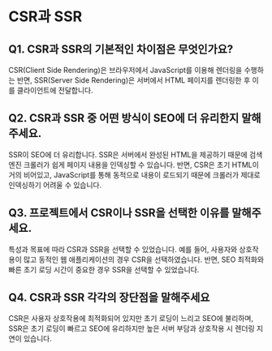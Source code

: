 # CSR과 SSR
## Q1. CSR과 SSR의 기본적인 차이점은 무엇인가요?
CSR(Client Side Rendering)은 브라우저에서 JavaScript를 이용해 렌더링을 수행하는 반면, SSR(Server Side Rendering)은 서버에서 HTML 페이지를 렌더링한 후 이를 클라이언트에 전달합니다. 

## Q2. CSR과 SSR 중 어떤 방식이 SEO에 더 유리한지 말해주세요.
SSR이 SEO에 더 유리합니다. SSR은 서버에서 완성된 HTML을 제공하기 때문에 검색 엔진 크롤러가 쉽게 페이지 내용을 인덱싱할 수 있습니다. 반면, CSR은 초기 HTML이 거의 비어있고, JavaScript를 통해 동적으로 내용이 로드되기 때문에 크롤러가 제대로 인덱싱하기 어려울 수 있습니다.

## Q3. 프로젝트에서 CSR이나 SSR을 선택한 이유를 말해주세요.
특성과 목표에 따라 CSR과 SSR을 선택할 수 있었습니다. 예를 들어, 사용자와 상호작용이 많고 동적인 웹 애플리케이션의 경우 CSR을 선택하였습니다. 반면, SEO 최적화와 빠른 초기 로딩 시간이 중요한 경우 SSR을 선택할 수 있었습니다. 

## Q4. CSR과 SSR 각각의 장단점을 말해주세요
CSR은 사용자 상호작용에 최적화되어 있지만 초기 로딩이 느리고 SEO에 불리하며, SSR은 초기 로딩이 빠르고 SEO에 유리하지만 높은 서버 부담과 상호작용 시 렌더링 지연이 있습니다.
